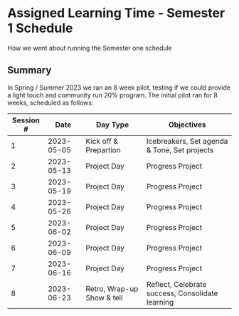 # Assigned Learning Time - Semester 1 Schedule

How we went about running the Semester one schedule

## Summary

In Spring / Summer 2023 we ran an 8 week pilot, testing if we could provide a light touch and community run 20% program.
The initial pilot ran for 8 weeks, scheduled as follows:

| Session # | Date       | Day Type                   | Objectives                                       |
| --------- | ---------- | -------------------------- | ------------------------------------------------ |
| 1         | 2023-05-05 | Kick off & Prepartion      | Icebreakers, Set agenda & Tone, Set projects     |
| 2         | 2023-05-13 | Project Day                | Progress Project                                 |
| 3         | 2023-05-19 | Project Day                | Progress Project                                 |
| 4         | 2023-05-26 | Project Day                | Progress Project                                 |
| 5         | 2023-06-02 | Project Day                | Progress Project                                 |
| 6         | 2023-06-09 | Project Day                | Progress Project                                 |
| 7         | 2023-06-16 | Project Day                | Progress Project                                 |
| 8         | 2023-06-23 | Retro, Wrap-up Show & tell | Reflect, Celebrate success, Consolidate learning |
